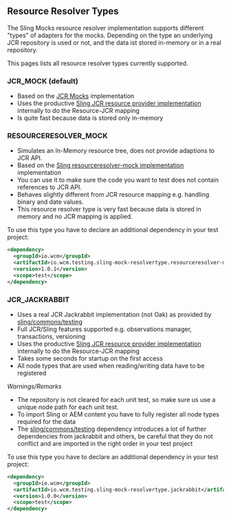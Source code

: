 ## Resource Resolver Types

The Sling Mocks resource resolver implementation supports different "types" of adapters for the mocks.
Depending on the type an underlying JCR repository is used or not, and the data ist stored in-memory or in a real 
repository.

This pages lists all resource resolver types currently supported.

### JCR_MOCK (default)

* Based on the [JCR Mocks][jcr-mock] implementation
* Uses the productive [Sling JCR resource provider implementation][jcr-resource] internally to do the Resource-JCR mapping
* Is quite fast because data is stored only in-memory

### RESOURCERESOLVER_MOCK 

* Simulates an In-Memory resource tree, does not provide adaptions to JCR API.
* Based on the [Sling resourceresolver-mock implementation][resourceresolver-mock] implementation
* You can use it to make sure the code you want to test does not contain references to JCR API.
* Behaves slightly different from JCR resource mapping e.g. handling binary and date values.
* This resource resolver type is very fast because data is stored in memory and no JCR mapping is applied.

To use this type you have to declare an additional dependency in your test project:

```xml
<dependency>
  <groupId>io.wcm</groupId>
  <artifactId>io.wcm.testing.sling-mock-resolvertype.resourceresolver-mock</artifactId>
  <version>1.0.1</version>
  <scope>test</scope>
</dependency>
```

### JCR_JACKRABBIT

* Uses a real JCR Jackrabbit implementation (not Oak) as provided by [sling/commons/testing][sling-comons-testing]
* Full JCR/Sling features supported e.g. observations manager, transactions, versioning
* Uses the productive [Sling JCR resource provider implementation][jcr-resource] internally to do the Resource-JCR mapping
* Takes some seconds for startup on the first access 
* All node types that are used when reading/writing data have to be registered

_Warnings/Remarks_

* The repository is not cleared for each unit test, so make sure us use a unique node path for each unit test.
* To import Sling or AEM content you have to fully register all node types required for the data
* The [sling/commons/testing][sling-comons-testing] dependency introduces a lot of further dependencies from
  jackrabbit and others, be careful that they do not conflict and are imported in the right order in your test project

To use this type you have to declare an additional dependency in your test project:

```xml
<dependency>
  <groupId>io.wcm</groupId>
  <artifactId>io.wcm.testing.sling-mock-resolvertype.jackrabbit</artifactId>
  <version>1.0.0</version>
  <scope>test</scope>
</dependency>
```


[jcr-mock]: http://wcm.io/testing/jcr-mock/
[jcr-resource]: http://svn.apache.org/repos/asf/sling/trunk/bundles/jcr/resource
[resourceresolver-mock]: http://svn.eu.apache.org/repos/asf/sling/trunk/testing/resourceresolver-moc
[sling-comons-testing]: http://svn.apache.org/repos/asf/sling/trunk/bundles/commons/testing
